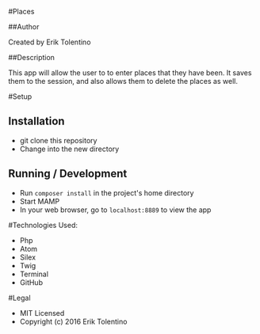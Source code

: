#Places

##Author

Created by Erik Tolentino

##Description

This app will allow the user to to enter places that they have been. It saves them to the session, and also allows them to delete the places as well.

#Setup

## Installation

* git clone this repository
* Change into the new directory

## Running / Development

* Run `composer install` in the project's home directory
* Start MAMP
* In your web browser, go to `localhost:8889` to view the app

#Technologies Used:

* Php
* Atom
* Silex
* Twig
* Terminal
* GitHub


#Legal

* MIT Licensed
* Copyright (c) 2016 Erik Tolentino
